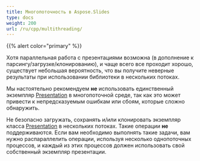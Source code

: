 ```yaml
---
title: Многопоточность в Aspose.Slides
type: docs
weight: 200
url: /ru/cpp/multithreading/
---
```


{{% alert color="primary" %}} 

Хотя параллельная работа с презентациями возможна (в дополнение к парсингу/загрузке/клонированию), и чаще всего все проходит хорошо, существует небольшая вероятность, что вы получите неверные результаты при использовании библиотеки в нескольких потоках.

Мы настоятельно рекомендуем **не** использовать единственный экземпляр [Presentation](https://reference.aspose.com/slides/cpp/class/aspose.slides.presentation) в многопоточной среде, так как это может привести к непредсказуемым ошибкам или сбоям, которые сложно обнаружить.

Не безопасно загружать, сохранять и/или клонировать экземпляр класса [Presentation](https://reference.aspose.com/slides/cpp/class/aspose.slides.presentation) в нескольких потоках. Такие операции **не** поддерживаются. Если вам необходимо выполнять такие задачи, вам нужно распараллелить операции, используя несколько однопоточных процессов, и каждый из этих процессов должен использовать свой собственный экземпляр презентации. 

